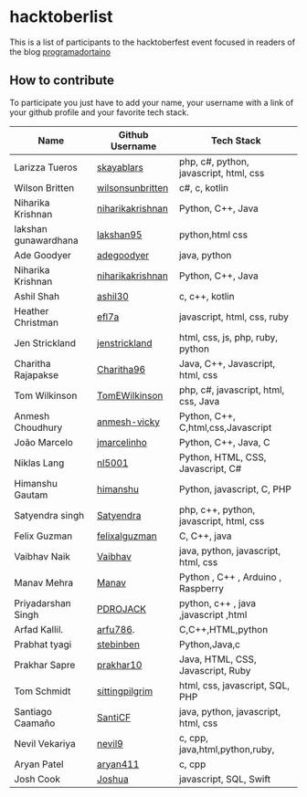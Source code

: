 # hacktoberlist


This is a list of participants to the hacktoberfest event focused in readers of the blog [programadortaino](https://www.programadortaino.com)

## How to contribute
To participate you just have to add your name, your username with a link of your github profile and your favorite tech stack.

| Name                 | Github Username                                         | Tech Stack                              |
| -------------------- | ------------------------------------------------------- | --------------------------------------- |
| Larizza Tueros       | [skayablars](https://github.com/skayablars)             | php, c#, python, javascript, html, css  |
| Wilson Britten       | [wilsonsunbritten](https://github.com/wilsonsunbritten) | c#, c, kotlin                           |
| Niharika Krishnan    | [niharikakrishnan](https://github.com/niharikakrishnan) | Python, C++, Java                       |
| lakshan gunawardhana | [lakshan95](https://github.com/lakshan95/)              | python,html css                         |
| Ade Goodyer          | [adegoodyer](https://github.com/adegoodyer)             | java, python                            |
| Niharika Krishnan    | [niharikakrishnan](https://github.com/niharikakrishnan) | Python, C++, Java                       |
| Ashil Shah           | [ashil30](https://github.com/ashil30)                   | c, c++, kotlin                          |
| Heather Christman    | [efl7a](https://github.com/efl7a)                       | javascript, html, css, ruby             |
| Jen Strickland       | [jenstrickland](https://github.com/jenstrickland)       | html, css, js, php, ruby, python        |
| Charitha Rajapakse   | [Charitha96](https://github.com/Charitha96)             | Java, C++, Javascript, html, css        |
| Tom Wilkinson        | [TomEWilkinson](https://github.com/TomEWilkinson/)      | php, c#, javascript, html, css, Java    |
| Anmesh Choudhury     | [anmesh-vicky](https://github.com/anmesh-vicky)         | Python, C++, C,html,css,Javascript      |
| João Marcelo         | [jmarcelinho](https://github.com/jmarcelinho)           | Python, C++, Java, C                    |
| Niklas Lang          | [nl5001](https://github.com/nl5001)                     | Python, HTML, CSS, Javascript, C#       |
| Himanshu Gautam      | [himanshu](https://github.com/himanshu81494)            | Python, javascript, C, PHP              |
| Satyendra singh      | [Satyendra](https://github.com/satysingh87)             | php, c++, python, javascript, html, css |
| Felix Guzman         | [felixalguzman](https://github.com/felixalguzman)       | C, C++, java                            |
| Vaibhav Naik         | [Vaibhav](https://github.com/vaibhavnaikprojects)       | java, python, javascript, html, css     |
| Manav Mehra          | [Manav](https://github.com/manavmehra96)                | Python , C++ , Arduino , Raspberry      |
| Priyadarshan Singh   | [PDROJACK](https://github.com/PDROJACK)                 | python, c++ , java ,javascript ,html    |
| Arfad Kallil.        | [arfu786](https://github.com/arfu786).                  | C,C++,HTML,python                       |
| Prabhat tyagi        | [stebinben](https://github.com/stebinben)               | Python,Java,c                           |
| Prakhar Sapre        | [prakhar10](https://github.com/prakhar10)               | Java, HTML, CSS, Javascript, Ruby       |
| Tom Schmidt          | [sittingpilgrim](https://github.com/sittingpilgrim)     | html, css, javascript, SQL, PHP         |
| Santiago Caamaño     | [SantiCF](https://github.com/SantiCF)                   | java, python, javascript, html, css     |
| Nevil Vekariya       | [nevil9](https://github.com/nevil9)                    | c, cpp, java,html,python,ruby,          |
| Aryan Patel          | [aryan411](https://github.com/aryan411)                | c, cpp                                  |
| Josh Cook            | [Joshua](https://github.com/cookiej91)                 | javascript, SQL, Swift                  |

